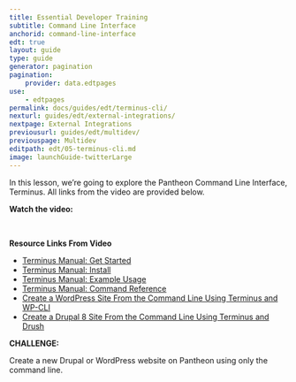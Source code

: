 ```yaml
---
title: Essential Developer Training
subtitle: Command Line Interface
anchorid: command-line-interface
edt: true
layout: guide
type: guide
generator: pagination
pagination:
    provider: data.edtpages
use:
    - edtpages
permalink: docs/guides/edt/terminus-cli/
nexturl: guides/edt/external-integrations/
nextpage: External Integrations
previousurl: guides/edt/multidev/
previouspage: Multidev
editpath: edt/05-terminus-cli.md
image: launchGuide-twitterLarge
---
```


In this lesson, we’re going to explore the Pantheon Command Line Interface, Terminus.
All links from the video are provided below.

**Watch the video:**

<Youtube src="zh-grS2YqdE" title="Essential Developer Training - Command Line Interface" />

<br />

**Resource Links From Video**

 - [Terminus Manual: Get Started](/terminus)
 - [Terminus Manual: Install](/terminus/install)
 - [Terminus Manual: Example Usage](/terminus/examples)
 - [Terminus Manual: Command Reference](/terminus/commands)
 - [Create a WordPress Site From the Command Line Using Terminus and WP-CLI](/guides/wordpress-commandline)
 - [Create a Drupal 8 Site From the Command Line Using Terminus and Drush](/guides/drupal8-commandline)

**CHALLENGE:**

Create a new Drupal or WordPress website on Pantheon using only the command line.
